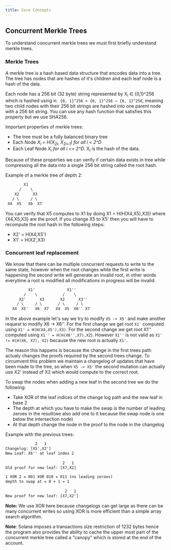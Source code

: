 ```yaml
---
title: Core Concepts
---
```


## Concurrent Merkle Trees
To understand concurrent merkle trees we must first briefly understand merkle trees.

### Merkle Trees

A merkle tree is a hash based data structure that encodes data into a tree.
The tree has nodes that are hashes of it's children and each leaf node is a hash of the data.

Each node has a 256 bit (32 byte) string represented by X<sub>i</sub> ∈ {0,1}^256 which is hashed using `H: {0, 1}^256 × {0, 1}^256 → {0, 1}^256`, meaning two child nodes with their 256 bit strings are hashed into one parent node with a 256 bit string. You can use any hash function that satisfies this property but we use SHA256.

Important properties of merkle trees:
- The tree must be a fully balanced binary tree
- Each Node *X<sub>i</sub> = H(X<sub>2i</sub>, X<sub>2i+1</sub>) for all i < 2^D*
- Each Leaf Node *X<sub>i</sub> for all i <= 2^D*. X<sub>i</sub> is the hash of the data.

Because of these properties we can verify if certain data exists in tree while compressing all the data into a single 256 bit string called the root hash.

Example of a merkle tree of depth 2:
```txt
        X1
      /    \
    X2      X3
   / \     / \
 X4  X5   X6  X7
```
You can verify that X5 computes to X1 by doing X1 = H(H(X4,X5),X3)) where {X4,X5,X3} are the proof.
If you change X5 to X5' then you will have to recompute the root hash in the following steps:
- X2' = H(X4,X5')
- X1' = H(X2',X3)

### Concurrent leaf replacement
We know that there can be multiple concurrent requests to write to the same state, however when the root changes while the first write is happening the second write will generate an invalid root, in other words everytime a root is modified all modifications in progress will be invalid.
```txt
          X1'              X1''
        /    \           /    \
      X2'      X3       X2      X3''
     / \     / \       / \     / \
   X4  X5'   X6  X7   X4  X5  X6'' X7
```
In the above example let's say we try to modify `X5 -> X5'` and make another request to modify X6 -> X6''. For the first change we get root `X1'` computed using `X1' = H(H(X4,X5'),X3)`. For the second change we get root X1'' computed using `X1'' = H(H(X6'',X7),X2`). However `X1''` is not valid as `X1' != H(H(X6, X7), X2)` because the new root is actually `X1'`.

The reason this happens is because the change in the first trees path actualy changes the proofs required by the second trees change. To circumvent this problem we maintain a changelog of updates that have been made to the tree, so when `X5 -> X5'` the second mutation can actually use X2' instead of X2 which would compute to the correct root.

To swap the nodes when adding a new leaf in the second tree we do the following:
- Take XOR of the leaf indices of the change log path and the new leaf in base 2
- The depth at which you have to make the swap is the number of leading zeroes in the result(we also add one to it because the swap node is one below the intersection node)
- At that depth change the node in the proof to the node in the changelog

Example with the previous trees:
```txt
             2   1
Changelog: [X5',X2']
New Leaf: X6'' at leaf index 2
                         
                         2   1
Old proof for new leaf: [X7,X2] 

1 XOR 2 = 001 XOR 010 = 011 (no leading zeroes)
depth to swap at = 0 + 1 = 1
                         
                          2   1
New proof for new leaf: [X7,X2']
```
**Note:** We use XOR here because changelogs can get large as there can be many concurrent writes so using XOR is more efficient than a simple array search algorithm.

**Note**: Solana imposes a transactions size restriction of 1232 bytes hence the program also provides the ability to cache the upper most part of the concurrent merkle tree called a "canopy" which is stored at the end of the account.



